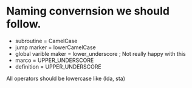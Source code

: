 # Naming convernsion we should follow.

- subroutine = CamelCase
- jump marker = lowerCamelCase
- global varible maker = lower_underscore ; Not really happy with this
- marco = UPPER_UNDERSCORE
- definition = UPPER_UNDERSCORE 

All operators should be lowercase like (lda, sta)